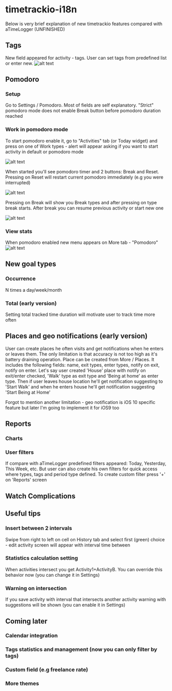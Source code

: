 # timetrackio-i18n
Below is very brief explanation of new timetrackio features compared with aTimeLogger (UNFINISHED)
## Tags
New field appeared for activity - tags. User can set tags from predefined list or enter new. 
![alt text](https://raw.githubusercontent.com/zaplitny/timetrackio-i18n/master/images/image7.PNG?raw=true "Image with tags")
## Pomodoro
### Setup
Go to Settings / Pomodoro.
Most of fields are self explanatory. "Strict" pomodoro mode does not enable Break button before pomodoro duration reached
### Work in pomodoro mode
To start pomodoro enable it, go to "Activities" tab (or Today widget) and press on one of Work types - alert will appear asking if you want to start activity in default or pomodoro mode

![alt text](https://raw.githubusercontent.com/zaplitny/timetrackio-i18n/master/images/image1.PNG?raw=true "Pomodoro ask")

When started you'll see pomodoro timer and 2 buttons: Break and Reset. Pressing on Reset will restart current pomodoro immediately (e.g you were interrupted)

![alt text](https://raw.githubusercontent.com/zaplitny/timetrackio-i18n/master/images/image2.PNG?raw=true "Pomodoro work")

Pressing on Break will show you Break types and after pressing on type break starts. 
After break you can resume previous activity or start new one

![alt text](https://raw.githubusercontent.com/zaplitny/timetrackio-i18n/master/images/image3.PNG?raw=true "Pomodoro break")
### View stats
When pomodoro enabled new menu appears on More tab - "Pomodoro"
![alt text](https://raw.githubusercontent.com/zaplitny/timetrackio-i18n/master/images/image4.PNG?raw=true "Pomodoro break")
## New goal types
### Occurrence
N times a day/week/month
### Total (early version)
Setting total tracked time duration will motivate user to track time more often
## Places and geo notifications (early version)
User can create places he often visits and get notifications when he enters or leaves them. The only limitation is that accuracy is not too high as it's battery draining operation.
Place can be created from More / Places. It includes the following fields: name, exit types, enter types, notify on exit, notify on enter. Let's say user created 'House' place with notify on exit/enter checked, 'Walk' type as exit type and 'Being at home' as enter type. Then if user leaves house location he'll get notification suggesting to 'Start Walk' and when he enters house he'll get notification suggesting 'Start Being at Home'

Forgot to mention another limitation - geo notification is iOS 10 specific feature but later I'm going to implement it for iOS9 too
## Reports
### Charts


### User filters
If compare with aTimeLogger predefined filters appeared: Today, Yesterday, This Week, etc. But user can also create his own filters for quick access where types, tags and period type defined. To create custom filter press '+' on 'Reports' screen
## Watch Complications

## Useful tips
### Insert between 2 intervals
Swipe from right to left on cell on History tab and select first (green) choice - edit activity screen will appear with interval time between
### Statistics calculation setting
When activities intersect you get Activity1+ActivityB. You can override this behavior now (you can change it in Settings)
### Warning on intersection
If you save activity with interval that intersects another activity warning with suggestions will be shown (you can enable it in Settings)

## Coming later
### Calendar integration 
### Tags statistics and management (now you can only filter by tags)
### Custom field (e.g freelance rate)
### More themes
